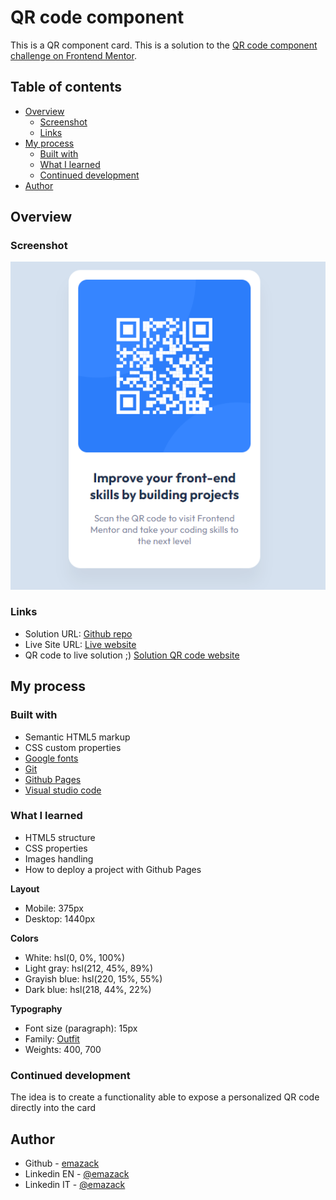 # QR code component

This is a QR component card.
This is a solution to the [QR code component challenge on Frontend Mentor](https://www.frontendmentor.io/challenges/qr-code-component-iux_sIO_H). 

## Table of contents

- [Overview](#overview)
  - [Screenshot](#screenshot)
  - [Links](#links)
- [My process](#my-process)
  - [Built with](#built-with)
  - [What I learned](#what-i-learned)
  - [Continued development](#continued-development)
- [Author](#author)

## Overview

### Screenshot

![Sample scrennshot](/screenshot.png)

### Links

- Solution URL: [Github repo](https://github.com/emazack/qr-code-component)
- Live Site URL: [Live website](https://emazack.github.io/qr-code-component/)
- QR code to live solution ;) [Solution QR code website](/qrcode_emazack.github.io.png)

## My process

### Built with

- Semantic HTML5 markup
- CSS custom properties
- [Google fonts](https://fonts.google.com)
- [Git](https://git-scm.com/)
- [Github Pages](https://pages.github.com/)
- [Visual studio code](https://code.visualstudio.com/)

### What I learned

- HTML5 structure
- CSS properties
- Images handling
- How to deploy a project with Github Pages

**Layout**

- Mobile: 375px
- Desktop: 1440px

**Colors**

- White: hsl(0, 0%, 100%)
- Light gray: hsl(212, 45%, 89%)
- Grayish blue: hsl(220, 15%, 55%)
- Dark blue: hsl(218, 44%, 22%)

**Typography**

- Font size (paragraph): 15px
- Family: [Outfit](https://fonts.google.com/specimen/Outfit)
- Weights: 400, 700

### Continued development

The idea is to create a functionality able to expose a personalized QR code directly into the card

## Author

- Github - [emazack](https://github.com/emazack)
- Linkedin EN - [@emazack](https://www.linkedin.com/in/emazack/?locale=en_US)
- Linkedin IT - [@emazack](https://www.linkedin.com/in/emazack)

